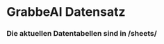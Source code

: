 






























































































































































































































































































































































































































# GrabbeAI Datensatz





### Die aktuellen Datentabellen sind in /sheets/


